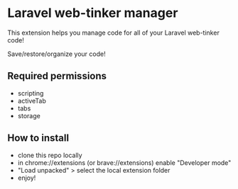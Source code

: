 # Laravel web-tinker manager

This extension helps you manage code for all of your Laravel web-tinker code! 

Save/restore/organize your code!

## Required permissions
  - scripting 
  - activeTab
  - tabs
  - storage

## How to install
  - clone this repo locally
  - in chrome://extensions (or brave://extensions) enable "Developer mode"
  - "Load unpacked" > select the local extension folder
  - enjoy!
